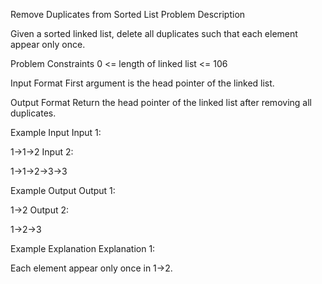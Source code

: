 Remove Duplicates from Sorted List
Problem Description

Given a sorted linked list, delete all duplicates such that each element appear only once.



Problem Constraints
0 <= length of linked list <= 106



Input Format
First argument is the head pointer of the linked list.



Output Format
Return the head pointer of the linked list after removing all duplicates.



Example Input
Input 1:

1->1->2
Input 2:

1->1->2->3->3


Example Output
Output 1:

1->2
Output 2:

1->2->3


Example Explanation
Explanation 1:

Each element appear only once in 1->2.